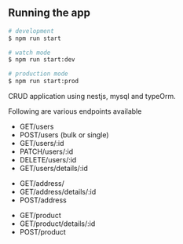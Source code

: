 
## Running the app

```bash
# development
$ npm run start

# watch mode
$ npm run start:dev

# production mode
$ npm run start:prod
```
<p>CRUD application using nestjs, mysql and typeOrm.</p>
<p>Following are various endpoints available</p>
<ul>
<li>GET/users</li>
<li>POST/users (bulk or single)</li>
<li>GET/users/:id</li>
<li>PATCH/users/:id</li>
<li>DELETE/users/:id</li>
<li>GET/users/details/:id</li>
</ul>
<ul>
<li>GET/address/</li>
<li>GET/address/details/:id</li>
<li>POST/address</li>
</ul>
<ul>
<li>GET/product</li>
<li>GET/product/details/:id</li>
<li>POST/product</li>
</ul>